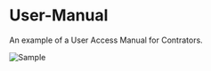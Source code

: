 # User-Manual
An example of a User Access Manual for Contrators.

![Sample](https://github.com/shuriksl/User-Manual/assets/100769808/99f45e9e-f5bc-4adc-b7f2-170d12656c23)
